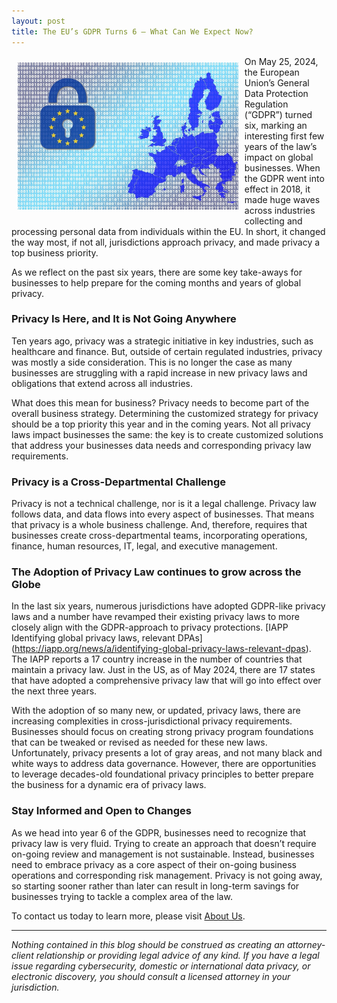```yaml
---
layout: post
title: The EU’s GDPR Turns 6 – What Can We Expect Now?
---
```

<img style="float: left; max-width:70%; height:auto; margin:10px; " src="/images/gdpr-3518254_1280.jpg">

On May 25, 2024, the European Union’s General Data Protection Regulation (“GDPR”) turned six, marking an interesting first few years of the law’s impact on global businesses. When the GDPR went into effect in 2018, it made huge waves across industries collecting and processing personal data from individuals within the EU. In short, it changed the way most, if not all, jurisdictions approach privacy, and made privacy a top business priority. 

As we reflect on the past six years, there are some key take-aways for businesses to help prepare for the coming months and years of global privacy.

### Privacy Is Here, and It is Not Going Anywhere
Ten years ago, privacy was a strategic initiative in key industries, such as healthcare and finance. But, outside of certain regulated industries, privacy was mostly a side consideration. This is no longer the case as many businesses are struggling with a rapid increase in new privacy laws and obligations that extend across all industries. 

What does this mean for business? Privacy needs to become part of the overall business strategy. Determining the customized strategy for privacy should be a top priority this year and in the coming years. Not all privacy laws impact businesses the same: the key is to create customized solutions that address your businesses data needs and corresponding privacy law requirements. 

### Privacy is a Cross-Departmental Challenge
Privacy is not a technical challenge, nor is it a legal challenge. Privacy law follows data, and data flows into every aspect of businesses. That means that privacy is a whole business challenge. And, therefore, requires that businesses create cross-departmental teams, incorporating operations, finance, human resources, IT, legal, and executive management. 

### The Adoption of Privacy Law continues to grow across the Globe 
In the last six years, numerous jurisdictions have adopted GDPR-like privacy laws and a number have revamped their existing privacy laws to more closely align with the GDPR-approach to privacy protections. [IAPP Identifying global privacy laws, relevant DPAs] (https://iapp.org/news/a/identifying-global-privacy-laws-relevant-dpas). The IAPP reports a 17 country increase in the number of countries that maintain a privacy law. Just in the US, as of May 2024, there are 17 states that have adopted a comprehensive privacy law that will go into effect over the next three years. 

With the adoption of so many new, or updated, privacy laws, there are increasing complexities in cross-jurisdictional privacy requirements. Businesses should focus on creating strong privacy program foundations that can be tweaked or revised as needed for these new laws. Unfortunately, privacy presents a lot of gray areas, and not many black and white ways to address data governance. However, there are opportunities to leverage decades-old foundational privacy principles to better prepare the business for a dynamic era of privacy laws. 
### Stay Informed and Open to Changes

As we head into year 6 of the GDPR, businesses need to recognize that privacy law is very fluid. Trying to create an approach that doesn’t require on-going review and management is not sustainable. Instead, businesses need to embrace privacy as a core aspect of their on-going business operations and corresponding risk management. Privacy is not going away, so starting sooner rather than later can result in long-term savings for businesses trying to tackle a complex area of the law. 

To contact us today to learn more, please visit [About Us](https://jordanfischerlaw.com/aboutus/). 

* * * * * *
*Nothing contained in this blog should be construed as creating an attorney-client relationship or providing legal advice of any kind. If you have a legal issue regarding cybersecurity, domestic or international data privacy, or electronic discovery, you should consult a licensed attorney in your jurisdiction.*

